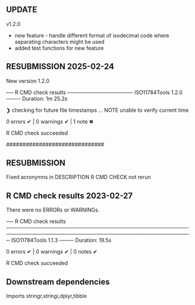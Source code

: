 ## UPDATE
v1.2.0

* new feature - handle different format of isodecimal code where separating characters might be used
* added test functions for new feature

## RESUBMISSION 2025-02-24

New version 1.2.0

── R CMD check results ────────────────── ISO11784Tools 1.2.0 ────
Duration: 1m 25.2s

❯ checking for future file timestamps ... NOTE
  unable to verify current time

0 errors ✔ | 0 warnings ✔ | 1 note ✖

R CMD check succeeded

##############################

## RESUBMISSION

Fixed acronymns in DESCRIPTION
R CMD CHECK not rerun

## R CMD check results 2023-02-27
There were no ERRORs or WARNINGs. 

── R CMD check results ───────────────────────────────────────────────────────────────────────────────────────────────────── ISO11784Tools 1.1.3 ────
Duration: 19.5s

0 errors ✔ | 0 warnings ✔ | 0 notes ✔

R CMD check succeeded

## Downstream dependencies

Imports stringr,stringi,dplyr,tibble
